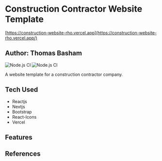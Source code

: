 # Construction Contractor Website Template
[https://construction-website-rho.vercel.app](https://construction-website-rho.vercel.app/)

## Author: Thomas Basham

![Node.js CI](https://img.shields.io/badge/Vercel-000000?style=for-the-badge&logo=vercel&logoColor=white)
![Node.js CI](https://img.shields.io/badge/React-20232A?style=for-the-badge&logo=react&logoColor=61DAFB)

A website template for a construction contractor company.

## Tech Used

- Reactjs
- Nextjs
- Bootstrap
- React-Icons
- Vercel

## Features

## References

